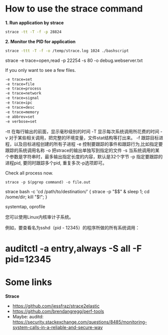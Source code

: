 # How to use the strace command

**1. Run application by strace**

```bash
strace -tt -T -f -p 28824
```


**2. Monitor the PID for application**

```bash
strace -ttt -T -f -o /temp/strace.log 1024 ./bashscript
```

strace -e trace=open,read -p 22254 -s 80 -o debug.webserver.txt

If you only want to see a few files.

```bash
-e trace=set 
-e trace=file 
-e trace=process 
-e trace=network 
-e trace=signal 
-e trace=ipc 
-e trace=desc 
-e trace=memory 
-e abbrev=set 
-e verbose=set
```

-tt 在每行输出的前面，显示毫秒级别的时间
-T 显示每次系统调用所花费的时间
-v 对于某些相关调用，把完整的环境变量，文件stat结构等打出来。
-f 跟踪目标进程，以及目标进程创建的所有子进程
-e 控制要跟踪的事件和跟踪行为,比如指定要跟踪的系统调用名称
-o 把strace的输出单独写到指定的文件
-s 当系统调用的某个参数是字符串时，最多输出指定长度的内容，默认是32个字节
-p 指定要跟踪的进程pid, 要同时跟踪多个pid, 重复多次-p选项即可。


Check all process now.

`strace -p $(pgrep command) -o file.out`

strace bash -c 'cd /path/to/destination/'
{ strace -p "$$" & sleep 1; cd /some/dir; kill "$!"; }


systemtap, oprofile

您可以使用Linux内核审计子系统。

例如，要查看名为sshd（pid - 12345）的程序所做的所有系统调用：

# auditctl -a entry,always -S all -F pid=12345



# Some links

**Strace**

* https://github.com/jessfraz/strace2elastic
* https://github.com/brendangregg/perf-tools
* Maybe: auditd: https://security.stackexchange.com/questions/8485/monitoring-system-calls-in-a-reliable-and-secure-way